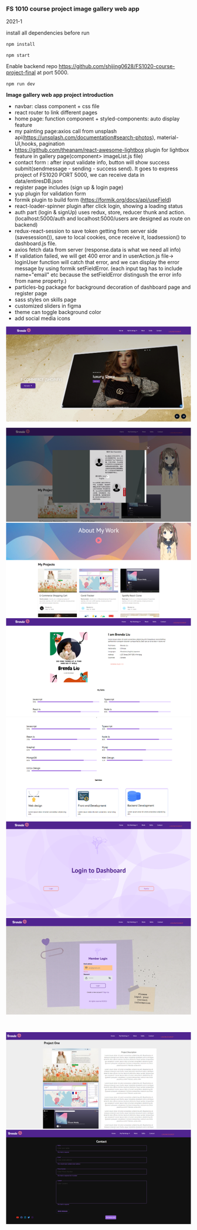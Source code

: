 ### FS 1010 course project image gallery web app

2021-1

install all dependencies before run

```
npm install
```

```
npm start
```

Enable backend repo https://github.com/shijing0628/FS1020-course-project-final at port 5000.

```
npm run dev
```

**Image gallery web app project introduction**

- navbar: class component + css file
- react router to link different pages
- home page: function component + styled-components: auto display feature
- my painting page:axios call from unsplash api(https://unsplash.com/documentation#search-photos), material-UI,hooks, pagination
- https://github.com/theanam/react-awesome-lightbox plugin for lightbox feature in gallery page(component> imageList.js file)
- contact form : after input validate info, button will show success submit(sendmessage - sending - success send). It goes to express project of FS1020 PORT 5000, we can receive data in data/entiresDB.json
- register page includes (sign up & login page)
- yup plugin for validation form
- formik plugin to build form (https://formik.org/docs/api/useField)
- react-loader-spinner plugin after click login, showing a loading status
- auth part (login & signUp) uses redux, store, reducer thunk and action. (localhost:5000/auth and localhost:5000/users are designed as route on backend)
- redux-react-session to save token getting from server side (savesession()), save to local cookies, once receive it, loadsession() to dashboard.js file.
- axios fetch data from server (response.data is what we need all info)
- If validation failed, we will get 400 error and in userAction.js file-> loginUser function will catch that error, and we can display the error message by using formik setFieldError. (each input tag has to include name="email" etc because the setFieldError distingush the error info from name property.)
- particles-bg package for background decoration of dashboard page and register page
- sass styles on skills page
- customized sliders in figma
- theme can toggle background color
- add social media icons

![](2021-02-22-10-33-11.png)

![](2021-02-22-10-33-38.png)
![](2021-02-22-10-33-59.png)
![](2021-02-22-10-34-22.png)
![](2021-02-22-10-34-41.png)
![](2021-02-22-10-36-40.png)
![](2021-02-24-09-00-30.png)

<br>

![](2021-02-24-14-43-55.png)
![](2021-02-24-15-18-28.png)
